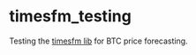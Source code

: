 # timesfm_testing

Testing the [timesfm lib](https://github.com/google-research/timesfm) for BTC price forecasting.
